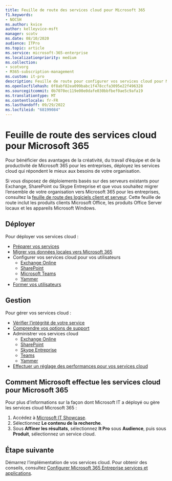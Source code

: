 ```yaml
---
title: Feuille de route des services cloud pour Microsoft 365
f1.keywords:
- NOCSH
ms.author: kvice
author: kelleyvice-msft
manager: scotv
ms.date: 08/10/2020
audience: ITPro
ms.topic: article
ms.service: microsoft-365-enterprise
ms.localizationpriority: medium
ms.collection:
- scotvorg
- M365-subscription-management
ms.custom: it-pro
description: Feuille de route pour configurer vos services cloud pour Microsoft 365.
ms.openlocfilehash: 0f8abf82ea099babc1f478ccfa3095e22f496328
ms.sourcegitcommit: 0b7070ec119e00e0dafe030bbfbef0ae5c9afa19
ms.translationtype: MT
ms.contentlocale: fr-FR
ms.lasthandoff: 09/29/2022
ms.locfileid: "68199084"
---
```

# <a name="cloud-services-roadmap-for-microsoft-365"></a>Feuille de route des services cloud pour Microsoft 365

Pour bénéficier des avantages de la créativité, du travail d’équipe et de la productivité de Microsoft 365 pour les entreprises, déployez les services cloud qui répondent le mieux aux besoins de votre organisation.

Si vous disposez de déploiements basés sur des serveurs existants pour Exchange, SharePoint ou Skype Entreprise et que vous souhaitez migrer l’ensemble de votre organisation vers Microsoft 365 pour les entreprises, consultez la [feuille de route des logiciels client et serveur](client-server-software-roadmap-microsoft-365.md). Cette feuille de route inclut les produits clients Microsoft Office, les produits Office Server locaux et les appareils Microsoft Windows.

## <a name="deploy"></a>Déployer

Pour déployer vos services cloud :

- [Préparer vos services](configure-services-and-applications.md)
- [Migrer vos données locales vers Microsoft 365](migrate-data-to-office-365.md)
- Configurer vos services cloud pour vos utilisateurs
  - [Exchange Online](/Exchange/exchange-online)
  - [SharePoint](/sharepoint/sharepoint-online)
  - [Microsoft Teams](/MicrosoftTeams/Teams-overview)
  - [Yammer](https://support.office.com/article/e1464355-1f97-49ac-b2aa-dd320b179dbe)
- [Former vos utilisateurs](/office365/admin/admin-overview/get-started-with-office-365#training-resources-for-your-users)

## <a name="manage"></a>Gestion

Pour gérer vos services cloud : 

- [Vérifier l’intégrité de votre service](view-service-health.md)
- [Comprendre vos options de support](../admin/get-help-support.md)
- Administrer vos services cloud
  - [Exchange Online](/Exchange/exchange-online)
  - [SharePoint](https://support.office.com/article/79eb0420-8cbd-4bcb-a90b-ddc7d3ab4b3a)
  - [Skype Entreprise](/SkypeForBusiness/skype-for-business-online)
  - [Teams](/MicrosoftTeams/quality-of-experience-review-guide)
  - [Yammer](https://support.office.com/article/e1464355-1f97-49ac-b2aa-dd320b179dbe)
- [Effectuer un réglage des performances pour vos services cloud](tune-microsoft-365-performance.md)

## <a name="how-microsoft-does-cloud-services-for-microsoft-365"></a>Comment Microsoft effectue les services cloud pour Microsoft 365

Pour plus d’informations sur la façon dont Microsoft IT a déployé ou gère les services cloud Microsoft 365 :

1. Accédez à [Microsoft IT Showcase](https://www.microsoft.com/itshowcase).
2. Sélectionnez **Le contenu de la recherche**.
3. Sous **Affiner les résultats**, sélectionnez **It Pro** sous **Audience**, puis sous **Produit**, sélectionnez un service cloud.

## <a name="next-step"></a>Étape suivante

Démarrez l’implémentation de vos services cloud. Pour obtenir des conseils, consultez [Configurer Microsoft 365 Entreprise services et applications](configure-services-and-applications.md).
